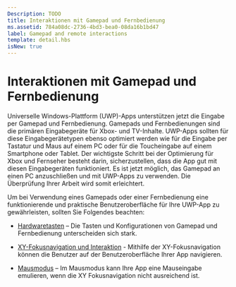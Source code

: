 ```yaml
---
Description: TODO
title: Interaktionen mit Gamepad und Fernbedienung
ms.assetid: 784a08dc-2736-4bd3-bea0-08da16b1bd47
label: Gamepad and remote interactions
template: detail.hbs
isNew: true
---
```


# Interaktionen mit Gamepad und Fernbedienung

Universelle Windows-Plattform (UWP)-Apps unterstützen jetzt die Eingabe per Gamepad und Fernbedienung. 
Gamepads und Fernbedienungen sind die primären Eingabegeräte für Xbox- und TV-Inhalte. 
UWP-Apps sollten für diese Eingabegerätetypen ebenso optimiert werden wie für die Eingabe per Tastatur und Maus auf einem PC oder für die Toucheingabe auf einem Smartphone oder Tablet. 
Der wichtigste Schritt bei der Optimierung für Xbox und Fernseher besteht darin, sicherzustellen, dass die App gut mit diesen Eingabegeräten funktioniert.
Es ist jetzt möglich, das Gamepad an einen PC anzuschließen und mit UWP-Apps zu verwenden. Die Überprüfung Ihrer Arbeit wird somit erleichtert.

Um bei Verwendung eines Gamepads oder einer Fernbedienung eine funktionierende und praktische Benutzeroberfläche für Ihre UWP-App zu gewährleisten, sollten Sie Folgendes beachten:

* [Hardwaretasten](designing-for-tv.md#hardware-buttons) –
Die Tasten und Konfigurationen von Gamepad und Fernbedienung unterscheiden sich stark.

* [XY-Fokusnavigation und Interaktion](designing-for-tv.md#xy-focus-navigation-and-interaction) -
Mithilfe der XY-Fokusnavigation können die Benutzer auf der Benutzeroberfläche Ihrer App navigieren.

* [Mausmodus](designing-for-tv.md#mouse-mode) –
Im Mausmodus kann Ihre App eine Mauseingabe emulieren, wenn die XY Fokusnavigation nicht ausreichend ist.


<!--HONumber=Mar16_HO5-->


